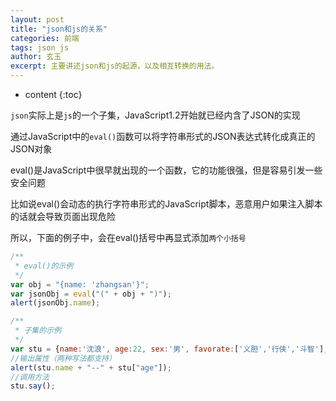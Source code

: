 ```yaml
---
layout: post
title: "json和js的关系"
categories: 前端
tags: json js
author: 玄玉
excerpt: 主要讲述json和js的起源，以及相互转换的用法。
---
```


* content
{:toc}


`json`实际上是`js`的一个子集，JavaScript1.2开始就已经内含了JSON的实现

通过JavaScript中的`eval()`函数可以将字符串形式的JSON表达式转化成真正的JSON对象

eval()是JavaScript中很早就出现的一个函数，它的功能很强，但是容易引发一些安全问题

比如说eval()会动态的执行字符串形式的JavaScript脚本，恶意用户如果注入脚本的话就会导致页面出现危险

所以，下面的例子中，会在eval()括号中再显式添加`两个小括号`

```js
/**
 * eval()的示例
 */
var obj = "{name: 'zhangsan'}";
var jsonObj = eval("(" + obj + ")");
alert(jsonObj.name);
```

```js
/**
 * 子集的示例
 */
var stu = {name:'沈浪', age:22, sex:'男', favorate:['义胆','行侠','斗智'], say:function(){alert(this.name+"\r\n"+this.age+"\r\n"+this.favorate);}};
//输出属性（两种写法都支持）
alert(stu.name + "--" + stu["age"]);
//调用方法
stu.say();
```